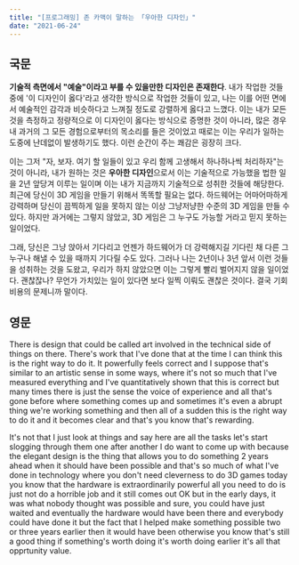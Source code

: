 ```yaml
---
title: "[프로그래밍] 존 카맥이 말하는 「우아한 디자인」"
date: "2021-06-24"
---
```


[John Carmack - The Elegant Design]: https://youtu.be/vBaC7UZm2zA

## 국문

**기술적 측면에서 "예술"이라고 부를 수 있을만한 디자인은 존재한다**. 내가 작업한 것들 중에 '이 디자인이 옳다'라고 생각한 방식으로 작업한 것들이 있고, 나는 이를 어떤 면에서 예술적인 감각과 비슷하다고 느껴질 정도로 강렬하게 옳다고 느꼈다. 이는 내가 모든 것을 측정하고 정량적으로 이 디자인이 옳다는 방식으로 증명한 것이 아니라, 많은 경우 내 과거의 그 모든 경험으로부터의 목소리를 들은 것이었고 때로는 이는 우리가 일하는 도중에 난데없이 발생하기도 했다. 이런 순간이 주는 쾌감은 굉장히 크다.

이는 그저 "자, 보자. 여기 할 일들이 있고 우리 함께 고생해서 하나하나씩 처리하자"는 것이 아니라, 내가 원하는 것은 **우아한 디자인**으로서 이는 기술적으로 가능했을 법한 일을 2년 앞당겨 이루는 일이며 이는 내가 지금까지 기술적으로 성취한 것들에 해당한다. 최근에 당신이 3D 게임을 만들기 위해서 똑똑할 필요는 없다. 하드웨어는 어마어마하게 강력하며 당신이 끔찍하게 일을 못하지 않는 이상 그냥저냥한 수준의 3D 게임을 만들 수 있다. 하지만 과거에는 그렇지 않았고, 3D 게임은 그 누구도 가능할 거라고 믿지 못하는 일이었다.

그래, 당신은 그냥 앉아서 기다리고 언젠가 하드웨어가 더 강력해지길 기다린 채 다른 그 누구나 해낼 수 있을 때까지 기다릴 수도 있다. 그러나 나는 2년이나 3년 앞서 이런 것들을 성취하는 것을 도왔고, 우리가 하지 않았으면 이는 그렇게 빨리 벌어지지 않을 일이었다. 괜찮잖나? 무언가 가치있는 일이 있다면 보다 일찍 이뤄도 괜찮은 것이다. 결국 기회 비용의 문제니까 말이다.

## 영문

There is design that could be called art involved in the technical side of things on there. There's work that I've done that at the time I can think this is the right way to do it. It powerfully feels correct and I suppose that's similar to an artistic sense in some ways, where it's not so much that I've measured everything and I've quantitatively shown that this is correct but many times there is just the sense the voice of experience and all that's gone before where something comes up and sometimes it's even a abrupt thing we're working something and then all of a sudden this is the right way to do it and it becomes clear and that's you know that's rewarding.

It's not that I just look at things and say here are all the tasks let's start slogging through them one after another I do want to come up with because the elegant design is the thing that allows you to do something 2 years ahead when it should have been possible and that's so much of what I've done in technology where you don't need cleverness to do 3D games today you know that the hardware is extraordinarily powerful all you need to do is just not do a horrible job and it still comes out OK but in the early days, it was what nobody thought was possible and sure, you could have just waited and eventually the hardware would have been there and everybody could have done it but the fact that I helped make something possible two or three years earlier then it would have been otherwise you know that's still a good thing if something's worth doing it's worth doing earlier it's all that opprtunity value.
